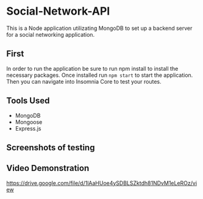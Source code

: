 # Social-Network-API

This is a Node application utilizating MongoDB to set up a backend server for a social networking application. 

## First

In order to run the application be sure to run npm install to install the necessary packages. Once installed run `npm start` to start the application. Then you can navigate into Insomnia Core to test your routes. 

## Tools Used
* MongoDB
* Mongoose
* Express.js

## Screenshots of testing


## Video Demonstration 
https://drive.google.com/file/d/1lAaHUoe4ySDBLSZktdh81NDvM1eLeROz/view
